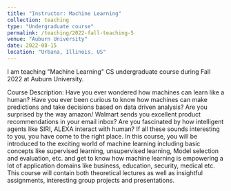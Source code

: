 ```yaml
---
title: "Instructor: Machine Learning"
collection: teaching
type: "Undergraduate course"
permalink: /teaching/2022-fall-teaching-5
venue: "Auburn University"
date: 2022-08-15
location: "Urbana, Illinois, US"
---
```


I am teaching "Machine Learning" CS undergraduate course during Fall 2022 at Auburn University.

Course Description: Have you ever wondered how machines can learn like a human? Have you ever been curious to know how machines can make predictions and take decisions based on data driven analysis? Are you surprised by the way amazon/ Walmart sends you excellent product recommendations in your email inbox? Are you fascinated by how intelligent agents like SIRI, ALEXA interact with human? If all these sounds interesting to you, you have come to the right place. In this course, you will be introduced to the exciting world of machine learning including basic concepts like supervised learning, unsupervised learning, Model selection and evaluation, etc. and get to know how machine learning is empowering a lot of application domains like business, education, security, medical etc. This course will contain both theoretical lectures as well as insightful assignments, interesting group projects and presentations.